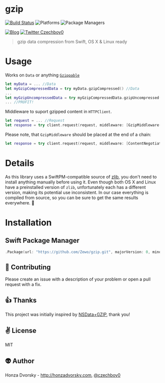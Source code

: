# gzip

[![Build Status](https://travis-ci.org/Zewo/gzip.svg?branch=master)](https://travis-ci.org/Zewo/gzip)
![Platforms](https://img.shields.io/badge/platforms-Linux%20%7C%20OS%20X-blue.svg)
![Package Managers](https://img.shields.io/badge/package%20managers-SwiftPM-yellow.svg)

[![Blog](https://img.shields.io/badge/blog-honzadvorsky.com-green.svg)](http://honzadvorsky.com)
[![Twitter Czechboy0](https://img.shields.io/badge/twitter-czechboy0-green.svg)](http://twitter.com/czechboy0)

> gzip data compression from Swift, OS X & Linux ready

# Usage
Works on `Data` or anything [`Gzippable`](https://github.com/czechboy0/gzip/blob/master/Sources/gzip/gzip%2BData.swift#L42-46)

```swift
let myData = ... //Data
let myGzipCompressedData = try myData.gzipCompressed() //Data
...
let myGzipUncompressedData = try myGzipCompressedData.gzipUncompressed() //Data
... //PROFIT!
```

Middleware to suport gzipped content in `HTTPClient`.

```swift
let request = ... //Request
let response = try client.request(request, middleware: [GzipMiddleware()])
 ```
 
 Please note, that `GzipMiddleware` should be placed at the end of a chain:
 
```swift
let response = try client.request(request, middleware: [ContentNegotiationMiddleware(mediaTypes: [.json], mode: .client), GzipMiddleware()])
```

# Details

As this library uses a SwiftPM-compatible source of [zlib](https://github.com/Zewo/zlib), you don't need to install anything manually before using it. Even though both OS X and Linux have a preinstalled version of `zlib`, unfortunately each has a different version, making its potential use inconsistent. In our case everything is compiled from source, so you can be sure to get the same results everywhere. :100:

# Installation

## Swift Package Manager

```swift
.Package(url: "https://github.com/Zewo/gzip.git", majorVersion: 0, minor: 8)
```

:gift_heart: Contributing
------------
Please create an issue with a description of your problem or open a pull request with a fix.

:+1: Thanks
------
This project was initially inspired by [NSData+GZIP](https://github.com/1024jp/NSData-GZIP), thank you!

:v: License
-------
MIT

:alien: Author
------
Honza Dvorsky - http://honzadvorsky.com, [@czechboy0](http://twitter.com/czechboy0)

